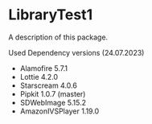 # LibraryTest1

A description of this package.

Used Dependency versions (24.07.2023)
- Alamofire 5.7.1
- Lottie 4.2.0
- Starscream 4.0.6
- Pipkit 1.0.7 (master)
- SDWebImage 5.15.2
- AmazonIVSPlayer 1.19.0
